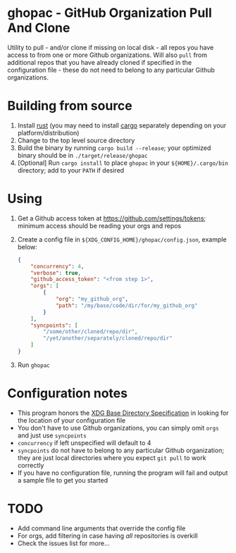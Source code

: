 # ghopac - GitHub Organization Pull And Clone

Utility to pull - and/or clone if missing on local disk - all repos you have access to from one or more Github organizations. Will also `pull` from additional repos that you have already cloned if specified in the configuration file - these do not need to belong to any particular Github organizations.

# Building from source

1. Install [rust](https://www.rust-lang.org/) (you may need to install [cargo](http://doc.crates.io/) separately depending on your platform/distribution)
2. Change to the top level source directory
3. Build the binary by running `cargo build --release`; your optimized binary should be in `./target/release/ghopac`
4. [Optional] Run `cargo install` to place `ghopac` in your `${HOME}/.cargo/bin` directory; add to your `PATH` if desired

# Using

1. Get a Github access token at https://github.com/settings/tokens; minimum access should be reading your orgs and repos
2. Create a config file in `${XDG_CONFIG_HOME}/ghopac/config.json`, example below:
   ```json
   {
       "concurrency": 4,
       "verbose": true,
       "github_access_token": "<from step 1>",
       "orgs": [
           {
               "org": "my_github_org",
               "path": "/my/base/code/dir/for/my_github_org"
           }
       ],
       "syncpoints": [
           "/some/other/cloned/repo/dir",
           "/yet/another/separately/cloned/repo/dir"
       ]
   }
   ```

3. Run `ghopac`

# Configuration notes

* This program honors the [XDG Base Directory Specification](https://specifications.freedesktop.org/basedir-spec/basedir-spec-latest.html) in looking for the location of your configuration file
* You don't have to use Github organizations, you can simply omit `orgs` and just use `syncpoints`
* `concurrency` if left unspecified will default to 4
* `syncpoints` do not have to belong to any particular Github organization; they are just local directories where you expect `git pull` to work correctly
* If you have no configuration file, running the program will fail and output a sample file to get you started

# TODO

* Add command line arguments that override the config file
* For orgs, add filtering in case having *all* repositories is overkill
* Check the issues list for more...
